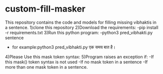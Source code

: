 # custom-fill-masker
This repository contains the code and models for filling missing vibhaktis in a sentence.
1)clone this repository
2)Download the requirements:
-pip install -r requirements.txt
3)Run this python program:
-python3 pred_vibhakti.py sentence
- for example:python3 pred_vibhakti.py एक समय <mask> बात है।

4)Please Use this mask token syntax:<mask>
5)Program raises an exception if:
-If this mask(<mask>) token syntax is not used
-If no mask token in a sentence
-If more than one mask token in a sentence.

